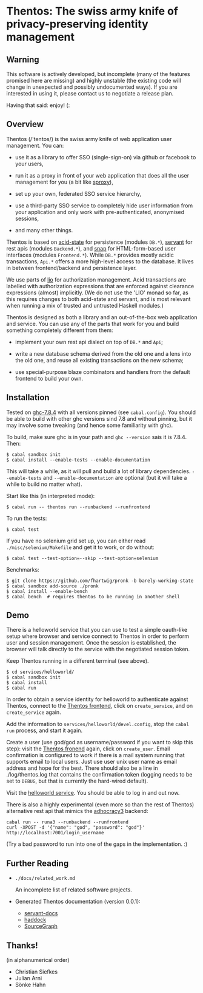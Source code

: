 Thentos: The swiss army knife of privacy-preserving identity management
=======================================================================

Warning
-------

This software is actively developed, but incomplete (many of the
features promised here are missing) and highly unstable (the existing
code will change in unexpected and possibly undocumented ways).  If
you are interested in using it, please contact us to negotiate a
release plan.

Having that said: enjoy!  (:


Overview
--------

Thentos (/'tentɒs/) is the swiss army knife of web application user
management.  You can:

- use it as a library to offer SSO (single-sign-on) via github or
  facebook to your users,

- run it as a proxy in front of your web application that does all the
  user management for you (a bit like
  [sproxy](https://github.com/zalora/sproxy)),

- set up your own, federated SSO service hierarchy,

- use a third-party SSO service to completely hide user information
  from your application and only work with pre-authenticated,
  anonymised sessions,

- and many other things.

Thentos is based on [acid-state](http://acid-state.seize.it/) for
persistence (modules `DB.*`),
[servant](http://haskell-servant.github.io/) for rest apis (modules
`Backend.*`), and [snap](http://snapframework.com/) for
HTML-form-based user interfaces (modules `Frontend.*`).  While `DB.*`
provides mostly acidic transactions, `Api.*` offers a more high-level
access to the database.  It lives in between frontend/backend and
persistence layer.

We use parts of [lio](https://github.com/scslab/lio) for authorization
management.  Acid transactions are labelled with authorization
expressions that are enforced against clearance expressions (almost)
implicitly.  (We do not use the 'LIO' monad so far, as this requires
changes to both acid-state and servant, and is most relevant when
running a mix of trusted and untrusted Haskell modules.)

Thentos is designed as both a library and an out-of-the-box web
application and service.  You can use any of the parts that work for
you and build something completely different from them:

- implement your own rest api dialect on top of `DB.*` and `Api`;

- write a new database schema derived from the old one and a lens into
  the old one, and reuse all existing transactions on the new schema;

- use special-purpose blaze combinators and handlers from the default
  frontend to build your own.


Installation
------------

Tested on [ghc-7.8.4](https://www.haskell.org/ghc/download_ghc_7_8_4)
with all versions pinned (see `cabal.config`).  You should be able to
build with other ghc versions sind 7.8 and without pinning, but it may
involve some tweaking (and hence some familiarity with ghc).

To build, make sure ghc is in your path and `ghc --version` sais it is
7.8.4.  Then:

```shell
$ cabal sandbox init
$ cabal install --enable-tests --enable-documentation
```

This will take a while, as it will pull and build a lot of library
dependencies.  `--enable-tests` and `--enable-documentation` are
optional (but it will take a while to build no matter what).

Start like this (in interpreted mode):

```shell
$ cabal run -- thentos run --runbackend --runfrontend
```

To run the tests:

```shell
$ cabal test
```

If you have no selenium grid set up, you can either read
`./misc/selenium/Makefile` and get it to work, or do without:

```shell
$ cabal test --test-option=--skip --test-option=selenium
```

Benchmarks:

```shell
$ git clone https://github.com/fhartwig/pronk -b barely-working-state
$ cabal sandbox add-source ./pronk
$ cabal install --enable-bench
$ cabal bench  # requires thentos to be running in another shell
```


Demo
----

There is a helloworld service that you can use to test a simple
oauth-like setup where browser and service connect to Thentos in order
to perform user and session management.  Once the session is
established, the browser will talk directly to the service with the
negotiated session token.

Keep Thentos running in a different terminal (see above).

```shell
$ cd services/helloworld/
$ cabal sandbox init
$ cabal install
$ cabal run
```

In order to obtain a service identity for helloworld to authenticate
against Thentos, connect to the [Thentos
frontend](http://localhost:7002/), click on `create_service`, and on
`create_service` again.

Add the information to `services/helloworld/devel.config`, stop the
`cabal run` process, and start it again.

Create a user (use god/god as username/password if you want to skip
this step): visit the [Thentos fronend](http://localhost:7002/) again,
click on `create_user`.  Email confirmation is configured to work if
there is a mail system running that supports email to local users.
Just use user unix user name as email address and hope for the best.
There should also be a line in ./log/thentos.log that contains the
confirmation token (logging needs to be set to `DEBUG`, but that is
currently the hard-wired default).

Visit the [helloworld service](http://localhost:8000/).  You should be
able to log in and out now.

There is also a highly experimental (even more so than the rest of
Thentos) alternative rest api that mimics the
[adhocracy3](https://github.com/liqd/adhocracy3.mercator) backend:

```shell
cabal run -- runa3 --runbackend --runfrontend
curl -XPOST -d '{"name": "god", "password": "god"}' http://localhost:7001/login_username
```

(Try a bad password to run into one of the gaps in the
implementation. :)


Further Reading
---------------

- `./docs/related_work.md`

    An incomplete list of related software projects.

- Generated Thentos documentation (version 0.0.1):
    - [servant-docs](https://liqd.github.io/thentos/gh-pages/servant-docs/)
    - [haddock](https://liqd.github.io/thentos/gh-pages/haddock/)
    - [SourceGraph](https://liqd.github.io/thentos/gh-pages/SourceGraph/thentos.html)


Thanks!
-------

(in alphanumerical order)

- Christian Siefkes
- Julian Arni
- Sönke Hahn
